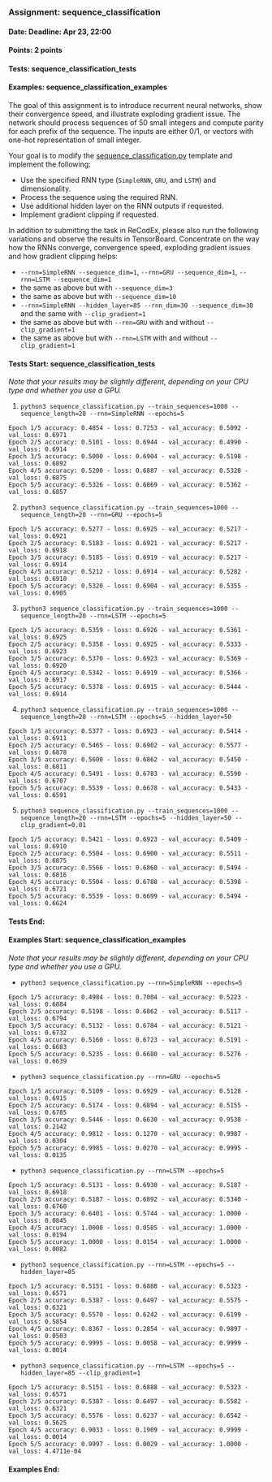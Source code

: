 ### Assignment: sequence_classification
#### Date: Deadline: Apr 23, 22:00
#### Points: 2 points
#### Tests: sequence_classification_tests
#### Examples: sequence_classification_examples

The goal of this assignment is to introduce recurrent neural networks, show
their convergence speed, and illustrate exploding gradient issue. The network
should process sequences of 50 small integers and compute parity for each prefix
of the sequence. The inputs are either 0/1, or vectors with one-hot
representation of small integer.

Your goal is to modify the
[sequence_classification.py](https://github.com/ufal/npfl138/tree/past-2324/labs/08/sequence_classification.py)
template and implement the following:
- Use the specified RNN type (`SimpleRNN`, `GRU`, and `LSTM`) and dimensionality.
- Process the sequence using the required RNN.
- Use additional hidden layer on the RNN outputs if requested.
- Implement gradient clipping if requested.

In addition to submitting the task in ReCodEx, please also run the following
variations and observe the results in TensorBoard.
Concentrate on the way how the RNNs converge, convergence speed, exploding
gradient issues and how gradient clipping helps:
- `--rnn=SimpleRNN --sequence_dim=1`, `--rnn=GRU --sequence_dim=1`, `--rnn=LSTM --sequence_dim=1`
- the same as above but with `--sequence_dim=3`
- the same as above but with `--sequence_dim=10`
- `--rnn=SimpleRNN --hidden_layer=85 --rnn_dim=30 --sequence_dim=30` and the same with `--clip_gradient=1`
- the same as above but with `--rnn=GRU` with and without `--clip_gradient=1`
- the same as above but with `--rnn=LSTM` with and without `--clip_gradient=1`

#### Tests Start: sequence_classification_tests
_Note that your results may be slightly different, depending on your CPU type and whether you use a GPU._

1. `python3 sequence_classification.py --train_sequences=1000 --sequence_length=20 --rnn=SimpleRNN --epochs=5`
```
Epoch 1/5 accuracy: 0.4854 - loss: 0.7253 - val_accuracy: 0.5092 - val_loss: 0.6971
Epoch 2/5 accuracy: 0.5101 - loss: 0.6944 - val_accuracy: 0.4990 - val_loss: 0.6914
Epoch 3/5 accuracy: 0.5000 - loss: 0.6904 - val_accuracy: 0.5198 - val_loss: 0.6892
Epoch 4/5 accuracy: 0.5200 - loss: 0.6887 - val_accuracy: 0.5328 - val_loss: 0.6875
Epoch 5/5 accuracy: 0.5326 - loss: 0.6869 - val_accuracy: 0.5362 - val_loss: 0.6857
```

2. `python3 sequence_classification.py --train_sequences=1000 --sequence_length=20 --rnn=GRU --epochs=5`
```
Epoch 1/5 accuracy: 0.5277 - loss: 0.6925 - val_accuracy: 0.5217 - val_loss: 0.6921
Epoch 2/5 accuracy: 0.5183 - loss: 0.6921 - val_accuracy: 0.5217 - val_loss: 0.6918
Epoch 3/5 accuracy: 0.5185 - loss: 0.6919 - val_accuracy: 0.5217 - val_loss: 0.6914
Epoch 4/5 accuracy: 0.5212 - loss: 0.6914 - val_accuracy: 0.5282 - val_loss: 0.6910
Epoch 5/5 accuracy: 0.5320 - loss: 0.6904 - val_accuracy: 0.5355 - val_loss: 0.6905
```

3. `python3 sequence_classification.py --train_sequences=1000 --sequence_length=20 --rnn=LSTM --epochs=5`
```
Epoch 1/5 accuracy: 0.5359 - loss: 0.6926 - val_accuracy: 0.5361 - val_loss: 0.6925
Epoch 2/5 accuracy: 0.5358 - loss: 0.6925 - val_accuracy: 0.5333 - val_loss: 0.6923
Epoch 3/5 accuracy: 0.5370 - loss: 0.6923 - val_accuracy: 0.5369 - val_loss: 0.6920
Epoch 4/5 accuracy: 0.5342 - loss: 0.6919 - val_accuracy: 0.5366 - val_loss: 0.6917
Epoch 5/5 accuracy: 0.5378 - loss: 0.6915 - val_accuracy: 0.5444 - val_loss: 0.6914
```

4. `python3 sequence_classification.py --train_sequences=1000 --sequence_length=20 --rnn=LSTM --epochs=5 --hidden_layer=50`
```
Epoch 1/5 accuracy: 0.5377 - loss: 0.6923 - val_accuracy: 0.5414 - val_loss: 0.6911
Epoch 2/5 accuracy: 0.5465 - loss: 0.6902 - val_accuracy: 0.5577 - val_loss: 0.6878
Epoch 3/5 accuracy: 0.5600 - loss: 0.6862 - val_accuracy: 0.5450 - val_loss: 0.6811
Epoch 4/5 accuracy: 0.5491 - loss: 0.6783 - val_accuracy: 0.5590 - val_loss: 0.6707
Epoch 5/5 accuracy: 0.5539 - loss: 0.6678 - val_accuracy: 0.5433 - val_loss: 0.6591
```

5. `python3 sequence_classification.py --train_sequences=1000 --sequence_length=20 --rnn=LSTM --epochs=5 --hidden_layer=50 --clip_gradient=0.01`
```
Epoch 1/5 accuracy: 0.5421 - loss: 0.6923 - val_accuracy: 0.5409 - val_loss: 0.6910
Epoch 2/5 accuracy: 0.5504 - loss: 0.6900 - val_accuracy: 0.5511 - val_loss: 0.6875
Epoch 3/5 accuracy: 0.5566 - loss: 0.6860 - val_accuracy: 0.5494 - val_loss: 0.6816
Epoch 4/5 accuracy: 0.5504 - loss: 0.6788 - val_accuracy: 0.5398 - val_loss: 0.6721
Epoch 5/5 accuracy: 0.5539 - loss: 0.6699 - val_accuracy: 0.5494 - val_loss: 0.6624
```
#### Tests End:
#### Examples Start: sequence_classification_examples
_Note that your results may be slightly different, depending on your CPU type and whether you use a GPU._

- `python3 sequence_classification.py --rnn=SimpleRNN --epochs=5`
```
Epoch 1/5 accuracy: 0.4984 - loss: 0.7004 - val_accuracy: 0.5223 - val_loss: 0.6884
Epoch 2/5 accuracy: 0.5198 - loss: 0.6862 - val_accuracy: 0.5117 - val_loss: 0.6794
Epoch 3/5 accuracy: 0.5132 - loss: 0.6784 - val_accuracy: 0.5121 - val_loss: 0.6732
Epoch 4/5 accuracy: 0.5160 - loss: 0.6723 - val_accuracy: 0.5191 - val_loss: 0.6683
Epoch 5/5 accuracy: 0.5235 - loss: 0.6680 - val_accuracy: 0.5276 - val_loss: 0.6639
```

- `python3 sequence_classification.py --rnn=GRU --epochs=5`
```
Epoch 1/5 accuracy: 0.5109 - loss: 0.6929 - val_accuracy: 0.5128 - val_loss: 0.6915
Epoch 2/5 accuracy: 0.5174 - loss: 0.6894 - val_accuracy: 0.5155 - val_loss: 0.6785
Epoch 3/5 accuracy: 0.5446 - loss: 0.6630 - val_accuracy: 0.9538 - val_loss: 0.2142
Epoch 4/5 accuracy: 0.9812 - loss: 0.1270 - val_accuracy: 0.9987 - val_loss: 0.0304
Epoch 5/5 accuracy: 0.9985 - loss: 0.0270 - val_accuracy: 0.9995 - val_loss: 0.0135
```

- `python3 sequence_classification.py --rnn=LSTM --epochs=5`
```
Epoch 1/5 accuracy: 0.5131 - loss: 0.6930 - val_accuracy: 0.5187 - val_loss: 0.6918
Epoch 2/5 accuracy: 0.5187 - loss: 0.6892 - val_accuracy: 0.5340 - val_loss: 0.6760
Epoch 3/5 accuracy: 0.6401 - loss: 0.5744 - val_accuracy: 1.0000 - val_loss: 0.0845
Epoch 4/5 accuracy: 1.0000 - loss: 0.0585 - val_accuracy: 1.0000 - val_loss: 0.0194
Epoch 5/5 accuracy: 1.0000 - loss: 0.0154 - val_accuracy: 1.0000 - val_loss: 0.0082
```

- `python3 sequence_classification.py --rnn=LSTM --epochs=5 --hidden_layer=85`
```
Epoch 1/5 accuracy: 0.5151 - loss: 0.6888 - val_accuracy: 0.5323 - val_loss: 0.6571
Epoch 2/5 accuracy: 0.5387 - loss: 0.6497 - val_accuracy: 0.5575 - val_loss: 0.6321
Epoch 3/5 accuracy: 0.5570 - loss: 0.6242 - val_accuracy: 0.6199 - val_loss: 0.5854
Epoch 4/5 accuracy: 0.8367 - loss: 0.2854 - val_accuracy: 0.9897 - val_loss: 0.0503
Epoch 5/5 accuracy: 0.9995 - loss: 0.0058 - val_accuracy: 0.9999 - val_loss: 0.0014
```

- `python3 sequence_classification.py --rnn=LSTM --epochs=5 --hidden_layer=85 --clip_gradient=1`
```
Epoch 1/5 accuracy: 0.5151 - loss: 0.6888 - val_accuracy: 0.5323 - val_loss: 0.6571
Epoch 2/5 accuracy: 0.5387 - loss: 0.6497 - val_accuracy: 0.5582 - val_loss: 0.6321
Epoch 3/5 accuracy: 0.5576 - loss: 0.6237 - val_accuracy: 0.6542 - val_loss: 0.5625
Epoch 4/5 accuracy: 0.9033 - loss: 0.1909 - val_accuracy: 0.9999 - val_loss: 0.0014
Epoch 5/5 accuracy: 0.9997 - loss: 0.0029 - val_accuracy: 1.0000 - val_loss: 4.4711e-04
```
#### Examples End:
